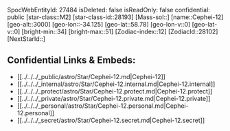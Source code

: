 ﻿---
location: [58.78,-34.125,3000]
type: Station
tags:
- astro/Star

---
SpocWebEntityId: 27484
isDeleted: false
isReadOnly: false
confidential: public
[star-class::M2]
[star-class-id::28193]
[Mass-sol::]
[name::Cephei-12]
[geo-alt::3000]
[geo-lon::-34.125]
[geo-lat::58.78]
[geo-lon-v::0]
[geo-lat-v::0]
[bright-min::34]
[bright-max::51]
[Zodiac-index::12]
[ZodiacId::28102]
[NextStarId::]



## Confidential Links & Embeds: 
- [[../../../_public/astro/Star/Cephei-12.md|Cephei-12]] 
- [[../../../_internal/astro/Star/Cephei-12.internal.md|Cephei-12.internal]] 
- [[../../../_protect/astro/Star/Cephei-12.protect.md|Cephei-12.protect]] 
- [[../../../_private/astro/Star/Cephei-12.private.md|Cephei-12.private]] 
- [[../../../_personal/astro/Star/Cephei-12.personal.md|Cephei-12.personal]] 
- [[../../../_secret/astro/Star/Cephei-12.secret.md|Cephei-12.secret]]

